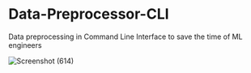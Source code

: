 # Data-Preprocessor-CLI

Data preprocessing in Command Line Interface to save the time of ML engineers

![Screenshot (614)](https://user-images.githubusercontent.com/66864406/182366717-1fbdf985-9cf1-47ba-ad82-0260268f1d0d.png)
